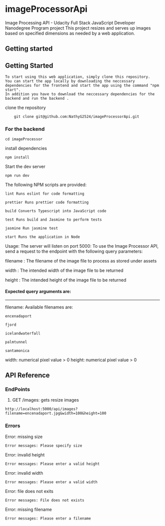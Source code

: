 # imageProcessorApi
Image Processing API - Udacity Full Stack JavaScript Developer Nanodegree Program project
This project resizes and serves up images based on specified dimensions as needed by a web application.

## Getting started

## Getting Started

    To start using this web application, simply clone this repository. 
    You can start the app locally by downloading the neccessary dependencies for the frontend and start the app using the command "npm start". 
    In addition you have to download the neccessary dependencies for the backend and run the backend .

clone the repository

``` 
    git clone git@github.com:NathyG2524/imageProcessorApi.git
```

### For the backend

```
cd imageProcessor
```

install dependencies

```
npm install
```

Start the dev server 


```
npm run dev
```

The following NPM scripts are provided:
```
lint Runs eslint for code formatting

prettier Runs prettier code formatting

build Converts Typescript into JavaScript code

test Runs build and Jasmine to perform tests

jasmine Run jasmine test

start Runs the application in Node
```
Usage:
The server will listen on port 5000: To use the Image Processor API, send a request to the endpoint with the following query parameters:

filename : The filename of the image file to process as stored under assets

width : The intended width of the image file to be returned

height : The intended height of the image file to be returned

#### Expected query arguments are:
----

filename: Available filenames are: 
```
encenadaport 

fjord

icelandwaterfall 
 
palmtunnel
 
santamonica
```
  
  width: numerical pixel value > 0 height: numerical pixel value > 0

## API Reference


### EndPoints

1. GET /images: gets resize images 
```
http://localhost:5000/api/images?filename=encenadaport.jpg&width=100&height=100
```

### Errors

Error: missing size
```
Error messages: Please specify size
```

Error: invalid height
```
Error messages: Please enter a valid height
```

Error: invalid width
```
Error messages: Please enter a valid width
```

Error: file does not exits
```
Error messages: File does not exists
```

Error: missing filename
```
Error messages: Please enter a filename
```
